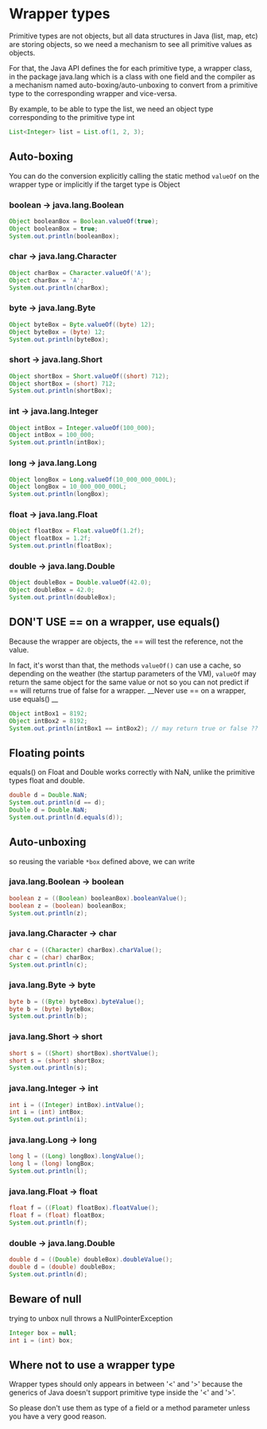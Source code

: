 
# Wrapper types
Primitive types are not objects, but all data structures in Java (list, map, etc)
are storing objects, so we need a mechanism to see all primitive values as objects.

For that, the Java API defines the for each primitive type, a wrapper class,
in the package java.lang which is a class with one field
and the compiler as a mechanism named auto-boxing/auto-unboxing to convert
from a primitive type to the corresponding wrapper and vice-versa.

By example, to be able to type the list, we need an object type corresponding
to the primitive type int
```java
List<Integer> list = List.of(1, 2, 3);
```


## Auto-boxing
You can do the conversion explicitly calling the static method `valueOf` on the wrapper type
or implicitly if the target type is Object

### boolean -> java.lang.Boolean
```java
Object booleanBox = Boolean.valueOf(true);
Object booleanBox = true;
System.out.println(booleanBox);
```

### char -> java.lang.Character
```java
Object charBox = Character.valueOf('A');
Object charBox = 'A';
System.out.println(charBox);
```

### byte -> java.lang.Byte
```java
Object byteBox = Byte.valueOf((byte) 12);
Object byteBox = (byte) 12;
System.out.println(byteBox);
```

### short -> java.lang.Short
```java
Object shortBox = Short.valueOf((short) 712);
Object shortBox = (short) 712;
System.out.println(shortBox);
```

### int -> java.lang.Integer
```java
Object intBox = Integer.valueOf(100_000);
Object intBox = 100_000;
System.out.println(intBox);
```

### long -> java.lang.Long
```java
Object longBox = Long.valueOf(10_000_000_000L);
Object longBox = 10_000_000_000L;
System.out.println(longBox);
```

### float -> java.lang.Float
```java
Object floatBox = Float.valueOf(1.2f);
Object floatBox = 1.2f;
System.out.println(floatBox);
```

### double -> java.lang.Double
```java
Object doubleBox = Double.valueOf(42.0);
Object doubleBox = 42.0;
System.out.println(doubleBox);
```


## DON'T USE == on a wrapper, use equals()
Because the wrapper are objects, the == will test the reference, not the value.

In fact, it's worst than that, the methods `valueOf()` can use a cache,
so depending on the weather (the startup parameters of the VM),
`valueOf` may return the same object for the same value or not
so you can not predict if == will returns true of false for a wrapper.
__Never use == on a wrapper, use equals() __

```java
Object intBox1 = 8192;
Object intBox2 = 8192;
System.out.println(intBox1 == intBox2); // may return true or false ??
```


## Floating points
equals() on Float and Double works correctly with NaN,
unlike the primitive types float and double.
```java
double d = Double.NaN;
System.out.println(d == d);
Double d = Double.NaN;
System.out.println(d.equals(d));
```


## Auto-unboxing

so reusing the variable `*box` defined above, we can write

### java.lang.Boolean -> boolean
```java
boolean z = ((Boolean) booleanBox).booleanValue();
boolean z = (boolean) booleanBox;
System.out.println(z);
```

### java.lang.Character -> char
```java
char c = ((Character) charBox).charValue();
char c = (char) charBox; 
System.out.println(c);
```

### java.lang.Byte -> byte
```java
byte b = ((Byte) byteBox).byteValue();
byte b = (byte) byteBox;
System.out.println(b);
```

### java.lang.Short -> short
```java
short s = ((Short) shortBox).shortValue();
short s = (short) shortBox;
System.out.println(s);
```

### java.lang.Integer -> int
```java
int i = ((Integer) intBox).intValue();
int i = (int) intBox;
System.out.println(i);
```

### java.lang.Long -> long
```java
long l = ((Long) longBox).longValue();
long l = (long) longBox;
System.out.println(l);
```

###  java.lang.Float -> float
```java
float f = ((Float) floatBox).floatValue();
float f = (float) floatBox;
System.out.println(f);
```

### double -> java.lang.Double
```java
double d = ((Double) doubleBox).doubleValue();
double d = (double) doubleBox; 
System.out.println(d);
```


## Beware of null
trying to unbox null throws a NullPointerException
```java
Integer box = null;
int i = (int) box;
```


## Where not to use a wrapper type
Wrapper types should only appears in between '<' and '>'
because the generics of Java doesn't support primitive type inside the '<' and '>'.

So please don't use them as type of a field or a method parameter
unless you have a very good reason.
